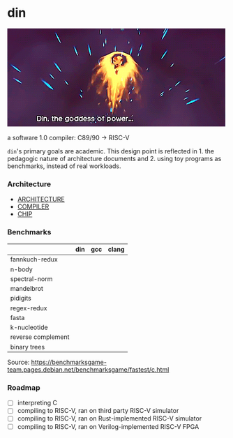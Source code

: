 # din
![](./din.gif)

a software 1.0 compiler: C89/90 -> RISC-V

`din`'s primary goals are academic. This design point is reflected in 1. the
pedagogic nature of architecture documents and 2. using toy programs as benchmarks,
instead of real workloads.

### Architecture
- [ARCHITECTURE](./ARCHITECTURE)
- [COMPILER](./COMPILER)
- [CHIP](./CHIP)

### Benchmarks
|                     | din  | gcc | clang |
| -------------       | ---- | --- | ----  |
| fannkuch-redux      |      |     |       |
| n-body              |      |     |       |
| spectral-norm       |      |     |       |
| mandelbrot          |      |     |       |
| pidigits            |      |     |       |
| regex-redux         |      |     |       |
| fasta               |      |     |       |
| k-nucleotide        |      |     |       |
| reverse complement  |      |     |       |
| binary trees        |      |     |       |

Source: https://benchmarksgame-team.pages.debian.net/benchmarksgame/fastest/c.html

### Roadmap
- [ ] interpreting C
- [ ] compiling to RISC-V, ran on third party RISC-V simulator
- [ ] compiling to RISC-V, ran on Rust-implemented RISC-V simulator
- [ ] compiling to RISC-V, ran on Verilog-implemented RISC-V FPGA

[^0]: like Google search, for example